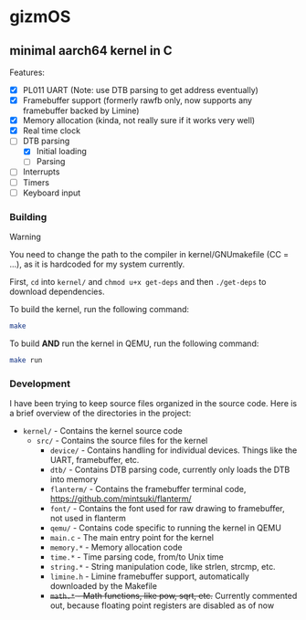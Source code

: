 # gizmOS
## minimal aarch64 kernel in C

Features:
- [x] PL011 UART (Note: use DTB parsing to get address eventually)
- [x] Framebuffer support (formerly rawfb only, now supports any framebuffer backed by Limine)
- [x] Memory allocation (kinda, not really sure if it works very well)
- [x] Real time clock
- [ ] DTB parsing
  - [x] Initial loading
  - [ ] Parsing
- [ ] Interrupts
- [ ] Timers
- [ ] Keyboard input

### Building

> [!WARNING]
> You need to change the path to the compiler in kernel/GNUmakefile (CC = ...), as it is hardcoded for my system currently.

First, `cd` into `kernel/` and `chmod u+x get-deps` and then `./get-deps` to download dependencies.

To build the kernel, run the following command:
```bash
make
```

To build **AND** run the kernel in QEMU, run the following command:
```bash
make run
```

### Development
I have been trying to keep source files organized in the source code. Here is a brief overview of the directories in the project:
- `kernel/` - Contains the kernel source code
  - `src/` - Contains the source files for the kernel
    - `device/` - Contains handling for individual devices. Things like the UART, framebuffer, etc.
    - `dtb/` - Contains DTB parsing code, currently only loads the DTB into memory
    - `flanterm/` - Contains the framebuffer terminal code, https://github.com/mintsuki/flanterm/
    - `font/` - Contains the font used for raw drawing to framebuffer, not used in flanterm
    - `qemu/` - Contains code specific to running the kernel in QEMU
    - `main.c` - The main entry point for the kernel
    - `memory.*` - Memory allocation code
    - `time.*` - Time parsing code, from/to Unix time
    - `string.*` - String manipulation code, like strlen, strcmp, etc.
    - `limine.h` - Limine framebuffer support, automatically downloaded by the Makefile
    - ~~`math.*` - Math functions, like pow, sqrt, etc.~~ Currently commented out, because floating point registers are disabled as of now

